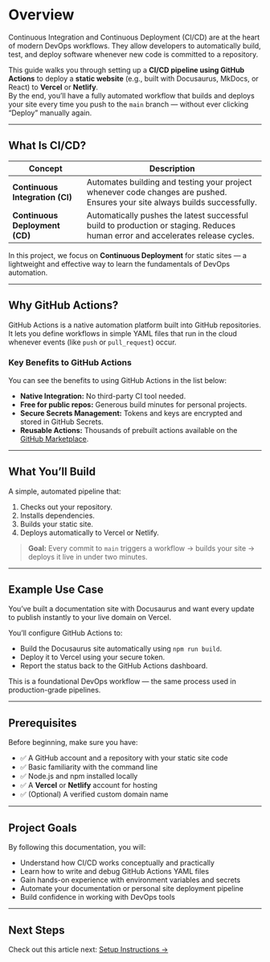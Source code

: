 # Overview

Continuous Integration and Continuous Deployment (CI/CD) are at the heart of modern DevOps workflows. They allow developers to automatically build, test, and deploy software whenever new code is committed to a repository.

This guide walks you through setting up a **CI/CD pipeline using GitHub Actions** to deploy a **static website** (e.g., built with Docusaurus, MkDocs, or React) to **Vercel** or **Netlify**.  
By the end, you’ll have a fully automated workflow that builds and deploys your site every time you push to the `main` branch — without ever clicking “Deploy” manually again.

---

## What Is CI/CD?

| Concept | Description |
|----------|--------------|
| **Continuous Integration (CI)** | Automates building and testing your project whenever code changes are pushed. Ensures your site always builds successfully. |
| **Continuous Deployment (CD)** | Automatically pushes the latest successful build to production or staging. Reduces human error and accelerates release cycles. |

In this project, we focus on **Continuous Deployment** for static sites — a lightweight and effective way to learn the fundamentals of DevOps automation.

---

## Why GitHub Actions?

GitHub Actions is a native automation platform built into GitHub repositories. It lets you define workflows in simple YAML files that run in the cloud whenever events (like `push` or `pull_request`) occur.

### Key Benefits to GitHub Actions

You can see the benefits to using GitHub Actions in the list below:

- **Native Integration:** No third-party CI tool needed.
- **Free for public repos:** Generous build minutes for personal projects.
- **Secure Secrets Management:** Tokens and keys are encrypted and stored in GitHub Secrets.
- **Reusable Actions:** Thousands of prebuilt actions available on the [GitHub Marketplace](https://github.com/marketplace?type=actions).

---

## What You’ll Build

A simple, automated pipeline that:

1. Checks out your repository.
2. Installs dependencies.
3. Builds your static site.  
4. Deploys automatically to Vercel or Netlify.  

> **Goal:** Every commit to `main` triggers a workflow → builds your site → deploys it live in under two minutes.

---

## Example Use Case

You’ve built a documentation site with Docusaurus and want every update to publish instantly to your live domain on Vercel.

You’ll configure GitHub Actions to:

- Build the Docusaurus site automatically using `npm run build`.
- Deploy it to Vercel using your secure token.
- Report the status back to the GitHub Actions dashboard.

This is a foundational DevOps workflow — the same process used in production-grade pipelines.

---

## Prerequisites

Before beginning, make sure you have:

- ✅ A GitHub account and a repository with your static site code
- ✅ Basic familiarity with the command line
- ✅ Node.js and npm installed locally
- ✅ A **Vercel** or **Netlify** account for hosting
- ✅ (Optional) A verified custom domain name

---

## Project Goals

By following this documentation, you will:

- Understand how CI/CD works conceptually and practically
- Learn how to write and debug GitHub Actions YAML files
- Gain hands-on experience with environment variables and secrets
- Automate your documentation or personal site deployment pipeline
- Build confidence in working with DevOps tools

---

## Next Steps

Check out this article next: [Setup Instructions →](setup.md)
